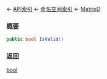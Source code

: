 ← [API索引](Api-Index) ← [命名空间索引](Namespace-Index) ← [MatrixD](VRageMath.MatrixD)

### 概要

```csharp
public bool IsValid()
```

### 返回

[bool](https://docs.microsoft.com/en-us/dotnet/api/System.Boolean?view=netframework-4.6)

